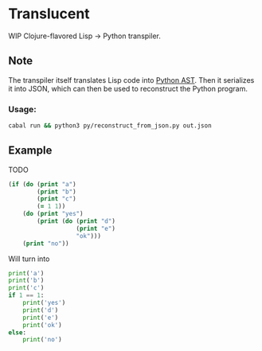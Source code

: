 # Translucent
WIP Clojure-flavored Lisp -> Python transpiler.
## Note
The transpiler itself translates Lisp code into [Python AST](https://docs.python.org/3/library/ast.html). Then it serializes it into JSON, which can then be used to reconstruct the Python program.
### Usage:
```sh
cabal run && python3 py/reconstruct_from_json.py out.json
```
## Example
TODO
```clojure
(if (do (print "a")
        (print "b")
        (print "c")
        (= 1 1))
    (do (print "yes")
        (print (do (print "d")
                   (print "e")
                   "ok")))
    (print "no"))
```
Will turn into
```python
print('a')
print('b')
print('c')
if 1 == 1:
    print('yes')
    print('d')
    print('e')
    print('ok')
else:
    print('no')
```
